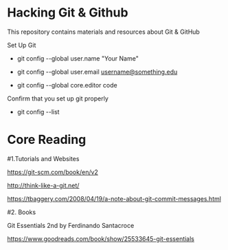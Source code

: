 # Hacking Git & Github
This repository contains materials and resources about Git &amp; GitHub

Set Up Git

- git config --global user.name "Your Name"

- git config --global user.email username@something.edu

- git config --global core.editor code

Confirm that you set up git properly

- git config --list


# Core Reading
#1.Tutorials and Websites

https://git-scm.com/book/en/v2

http://think-like-a-git.net/

https://tbaggery.com/2008/04/19/a-note-about-git-commit-messages.html







#2. Books

Git Essentials 2nd by Ferdinando Santacroce 

https://www.goodreads.com/book/show/25533645-git-essentials
